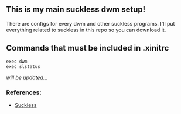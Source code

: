 ## This is my main suckless dwm setup!
There are configs for every dwm and other suckless programs. I'll put everything related to suckless in this repo so you can download it.

## Commands that must be included in .xinitrc
```                                                                                                                                
exec dwm                                                                                                                                           
exec slstatus     
```
*will be updated...*

### References:
- [Suckless](https://suckless.org)
